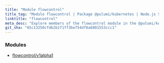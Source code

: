 ```yaml
---
title: "Module flowcontrol"
title_tag: "Module flowcontrol | Package @pulumi/kubernetes | Node.js SDK"
linktitle: "flowcontrol"
meta_desc: "Explore members of the flowcontrol module in the @pulumi/kubernetes package."
git_sha: "65c13250cfdb2b1f1ff3be754df6a6801553ccc1"
---
```


<!-- WARNING: this page was generated by a tool. Do not edit it by hand. -->
<!-- To change it, please see https://github.com/pulumi/docs/tree/master/tools/tscdocgen. -->


<h3>Modules</h3>
<ul class="api">
    <li><a href="v1alpha1/"><span class="symbol module"></span>flowcontrol/v1alpha1</a></li>
</ul>








